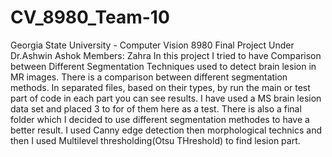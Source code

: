 # CV_8980_Team-10
Georgia State University - Computer Vision 8980 Final Project Under Dr.Ashwin Ashok
Members: Zahra
In this project I tried to have Comparison between Different Segmentation Techniques used to detect brain lesion in MR images.
 There is a comparison between different segmentation methods. In separated files, based on their types, by run the main or test part of code in each part you can see results. I have used a MS brain lesion data set and placed 3 to for of them here as a test. 
There is also a final folder which I decided to use different segmentation methodes to have a better result. I used Canny edge detection then morphological technics and then I used Multilevel thresholding(Otsu THreshold) to find lesion part.
